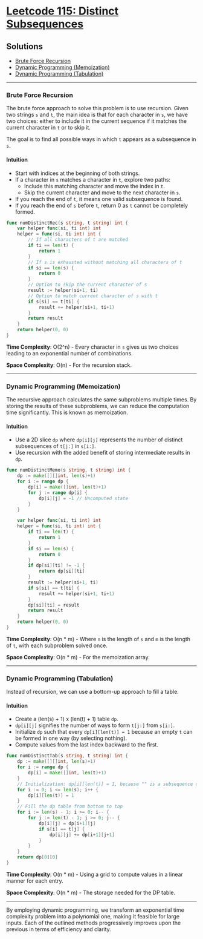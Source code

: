 # [Leetcode 115: Distinct Subsequences](https://leetcode.com/problems/distinct-subsequences/)

## Solutions
- [Brute Force Recursion](#brute-force-recursion)
- [Dynamic Programming (Memoization)](#dynamic-programming-memoization)
- [Dynamic Programming (Tabulation)](#dynamic-programming-tabulation)

---

### Brute Force Recursion
The brute force approach to solve this problem is to use recursion. Given two strings `s` and `t`, the main idea is that for each character in `s`, we have two choices: either to include it in the current sequence if it matches the current character in `t` or to skip it. 

The goal is to find all possible ways in which `t` appears as a subsequence in `s`.

#### Intuition
- Start with indices at the beginning of both strings.
- If a character in `s` matches a character in `t`, explore two paths:
  - Include this matching character and move the index in `t`.
  - Skip the current character and move to the next character in `s`.
- If you reach the end of `t`, it means one valid subsequence is found.
- If you reach the end of `s` before `t`, return 0 as `t` cannot be completely formed.

```go
func numDistinctRec(s string, t string) int {
    var helper func(si, ti int) int
    helper = func(si, ti int) int {
        // If all characters of t are matched
        if ti == len(t) {
            return 1
        }
        // If s is exhausted without matching all characters of t
        if si == len(s) {
            return 0
        }
        // Option to skip the current character of s
        result := helper(si+1, ti)
        // Option to match current character of s with t
        if s[si] == t[ti] {
            result += helper(si+1, ti+1)
        }
        return result
    }
    return helper(0, 0)
}
```

**Time Complexity**: O(2^n) - Every character in `s` gives us two choices leading to an exponential number of combinations.

**Space Complexity**: O(n) - For the recursion stack.

---

### Dynamic Programming (Memoization)
The recursive approach calculates the same subproblems multiple times. By storing the results of these subproblems, we can reduce the computation time significantly. This is known as memoization.

#### Intuition
- Use a 2D slice `dp` where `dp[i][j]` represents the number of distinct subsequences of `t[j:]` in `s[i:]`.
- Use recursion with the added benefit of storing intermediate results in `dp`.

```go
func numDistinctMemo(s string, t string) int {
    dp := make([][]int, len(s)+1)
    for i := range dp {
        dp[i] = make([]int, len(t)+1)
        for j := range dp[i] {
            dp[i][j] = -1 // Uncomputed state
        }
    }

    var helper func(si, ti int) int
    helper = func(si, ti int) int {
        if ti == len(t) {
            return 1
        }
        if si == len(s) {
            return 0
        }
        if dp[si][ti] != -1 {
            return dp[si][ti]
        }
        result := helper(si+1, ti)
        if s[si] == t[ti] {
            result += helper(si+1, ti+1)
        }
        dp[si][ti] = result
        return result
    }
    return helper(0, 0)
}
```

**Time Complexity**: O(n * m) - Where `n` is the length of `s` and `m` is the length of `t`, with each subproblem solved once.

**Space Complexity**: O(n * m) - For the memoization array.

---

### Dynamic Programming (Tabulation)
Instead of recursion, we can use a bottom-up approach to fill a table. 

#### Intuition
- Create a (len(s) + 1) x (len(t) + 1) table `dp`.
- `dp[i][j]` signifies the number of ways to form `t[j:]` from `s[i:]`.
- Initialize `dp` such that every `dp[i][len(t)] = 1` because an empty `t` can be formed in one way (by selecting nothing).
- Compute values from the last index backward to the first.

```go
func numDistinctTab(s string, t string) int {
    dp := make([][]int, len(s)+1)
    for i := range dp {
        dp[i] = make([]int, len(t)+1)
    }
    // Initialization: dp[i][len(t)] = 1, because "" is a subsequence of any s
    for i := 0; i <= len(s); i++ {
        dp[i][len(t)] = 1
    }
    // Fill the dp table from bottom to top
    for i := len(s) - 1; i >= 0; i-- {
        for j := len(t) - 1; j >= 0; j-- {
            dp[i][j] = dp[i+1][j]
            if s[i] == t[j] {
                dp[i][j] += dp[i+1][j+1]
            }
        }
    }
    return dp[0][0]
}
```

**Time Complexity**: O(n * m) - Using a grid to compute values in a linear manner for each entry.

**Space Complexity**: O(n * m) - The storage needed for the DP table.

---

By employing dynamic programming, we transform an exponential time complexity problem into a polynomial one, making it feasible for large inputs. Each of the outlined methods progressively improves upon the previous in terms of efficiency and clarity.

